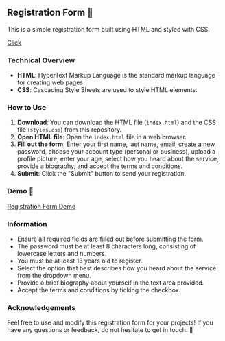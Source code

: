 ## Registration Form 📝

This is a simple registration form built using HTML and styled with CSS.

[Click](https://leticiaveigacs.github.io/registrationForm/)



### Technical Overview

- **HTML**: HyperText Markup Language is the standard markup language for creating web pages.
- **CSS**: Cascading Style Sheets are used to style HTML elements.

### How to Use

1. **Download**: You can download the HTML file (`index.html`) and the CSS file (`styles.css`) from this repository.
2. **Open HTML file**: Open the `index.html` file in a web browser.
3. **Fill out the form**: Enter your first name, last name, email, create a new password, choose your account type (personal or business), upload a profile picture, enter your age, select how you heard about the service, provide a biography, and accept the terms and conditions.
4. **Submit**: Click the "Submit" button to send your registration.

### Demo 🚀

[Registration Form Demo](https://github.com/leticiaveigacs/registrationForm/issues/1#issue-2295147378)

### Information

- Ensure all required fields are filled out before submitting the form.
- The password must be at least 8 characters long, consisting of lowercase letters and numbers.
- You must be at least 13 years old to register.
- Select the option that best describes how you heard about the service from the dropdown menu.
- Provide a brief biography about yourself in the text area provided.
- Accept the terms and conditions by ticking the checkbox.

### Acknowledgements

Feel free to use and modify this registration form for your projects! If you have any questions or feedback, do not hesitate to get in touch. 🚀
